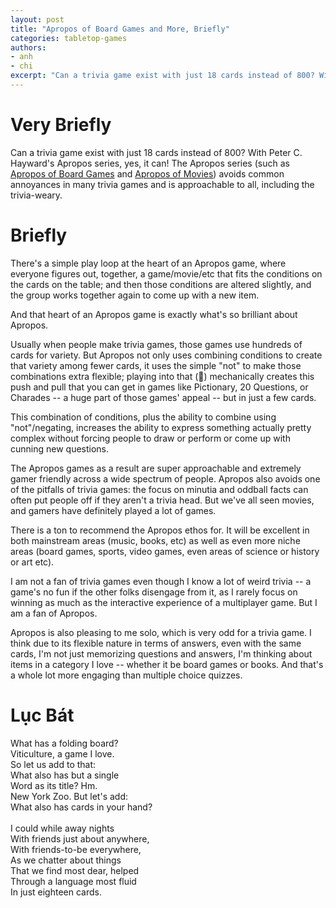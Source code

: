 ```yaml
---
layout: post
title: "Apropos of Board Games and More, Briefly"
categories: tabletop-games
authors: 
- anh
- chi
excerpt: "Can a trivia game exist with just 18 cards instead of 800? With Peter C. Hayward's Apropos series, yes, it can! The Apropos series (such as Apropos of Board Games and Apropos of Movies) avoids common annoyances in many trivia games and is approachable to all, including the trivia-weary."
---
```


# Very Briefly

Can a trivia game exist with just 18 cards instead of 800? With Peter C. Hayward's Apropos series, yes, it can! The Apropos series (such as [Apropos of Board Games](https://buttonshygames.com/products/apropos-of-board-games) and [Apropos of Movies](https://buttonshygames.com/products/apropos-of-movies)) avoids common annoyances in many trivia games and is approachable to all, including the trivia-weary.

# Briefly

There's a simple play loop at the heart of an Apropos game, where everyone figures out, together, a game/movie/etc that fits the conditions on the cards on the table; and then those conditions are altered slightly, and the group works together again to come up with a new item.

And that heart of an Apropos game is exactly what's so brilliant about Apropos.

Usually when people make trivia games, those games use hundreds of cards for variety. But Apropos not only uses combining conditions to create that variety among fewer cards, it uses the simple "not" to make those combinations extra flexible; playing into that (🥁) mechanically creates this push and pull that you can get in games like Pictionary, 20 Questions, or Charades -- a huge part of those games' appeal -- but in just a few cards. 

This combination of conditions, plus the ability to combine using "not"/negating, increases the ability to express something actually pretty complex without forcing people to draw or perform or come up with cunning new questions. 

The Apropos games as a result are super approachable and extremely gamer friendly across a wide spectrum of people. Apropos also avoids one of the pitfalls of trivia games: the focus on minutia and oddball facts can often put people off if they aren't a trivia head. But we've all seen movies, and gamers have definitely played a lot of games.

There is a ton to recommend the Apropos ethos for. It will be excellent in both mainstream areas (music, books, etc) as well as even more niche areas (board games, sports, video games, even areas of science or history or art etc).

I am not a fan of trivia games even though I know a lot of weird trivia -- a game's no fun if the other folks disengage from it, as I rarely focus on winning as much as the interactive experience of a multiplayer game. But I am a fan of Apropos.

Apropos is also pleasing to me solo, which is very odd for a trivia game. I think due to its flexible nature in terms of answers, even with the same cards, I'm not just memorizing questions and answers, I'm thinking about items in a category I love -- whether it be board games or books. And that's a whole lot more engaging than multiple choice quizzes.

# Lục Bát
What has a folding board?\
Viticulture, a game I love.\
So let us add to that:\
What also has but a single\
Word as its title? Hm.\
New York Zoo. But let's add:\
What also has cards in your hand?\
\
I could while away nights\
With friends just about anywhere,\
With friends-to-be everywhere,\
As we chatter about things \
That we find most dear, helped\
Through a language most fluid\
In just eighteen cards.